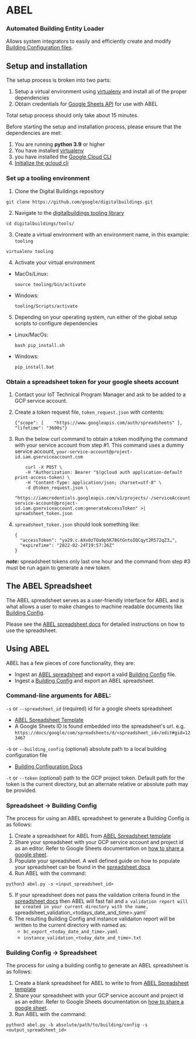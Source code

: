 # ABEL
### Automated Building Entity Loader

Allows system integrators to easily and efficiently create and
modify [Building Configuration files](../../ontology/docs/building_config.md).

## Setup and installation

The setup process is broken into two parts:

1. Setup a virtual environment using [virtualenv](https://virtualenv.pypa.io/en/latest/) and install all of the
proper dependencies
2. Obtain credentials for [Google Sheets API](https://developers.google.com/sheets/api/reference/rest) for use with
ABEL

Total setup process should only take about 15 minutes.

Before starting the setup and installation process, please ensure that the
dependencies are met:
1. You are running **python 3.9** or higher
3. You have installed [virtualenv](https://pypi.org/project/virtualenv/)
2. you have installed the [Google Cloud CLI](https://cloud.google.com/sdk/docs/install)
4. [Initialize the gcloud cli](https://cloud.google.com/sdk/docs/initializing)

### Set up a tooling environment

1. Clone the Digital Buildings repository

  ```
  git clone https://github.com/google/digitalbuildings.git
  ```

2. Navigate to the [digitalbuildings tooling library](../../tools/)

  ```
  cd digitalbuildings/tools/
  ```

3. Create a virtual environment with an environment name, in this example: `tooling`

  ```
  virtualenv tooling
  ```

4. Activate your virtual environment

* MacOs/Linux:

  ```
  source tooling/bin/activate
  ```

* Windows:

  ```
  tooling/Scripts/activate
  ```

5. Depending on your operating system, run either of the global setup scripts to configure dependencies

* Linux/MacOs:
  ```
  bash pip_install.sh
  ```

* Windows:

  ```
  pip_install.bat
  ```

### Obtain a spreadsheet token for your google sheets account

1. Contact your IoT Technical Program Manager and ask to be added to a GCP service account.

2. Create a token request file, `token_request.json` with contents:

    ```
    {"scope": [    "https://www.googleapis.com/auth/spreadsheets" ],  "lifetime": "3600s"}
    ```

3. Run the below curl command to obtain a token modifying the command with your
   service account from step #1. This command uses a dummy service account,
   `your-service-account@project-id.iam.gserviceaccount.com`

    ```
        curl -X POST \
        -H "Authorization: Bearer "$(gcloud auth application-default print-access-token) \
        -H "Content-Type: application/json; charset=utf-8" \
        -d @token_request.json \
        "https://iamcredentials.googleapis.com/v1/projects/-/serviceAccounts/your-service-account@project-id.iam.gserviceaccount.com:generateAccessToken" >| spreadsheet_token.json
    ```

4. `spreadsheet_token.json` should look something like:

    ```
    {
      "accessToken": "ya29.c.AXv0zTOa9p5K78GtGntoIQCqyt2R572qZ3…",
      "expireTime": "2022-02-24T19:57:26Z"
    }
    ```

 ***note:*** spreadsheet tokens only last one hour and the command from step #3
 must be run again to generate a new token.

## The ABEL Spreadsheet
The ABEL spreadsheet serves as a user-friendly interface for ABEL and is what
allows a user to make changes to machine readable documents like [Building
Config](../../ontology/docs/building_config.md).

Please see the [ABEL spreadsheet docs](../../tools/abel/validators/README.md) for detailed instructions on how to use the spreadsheet.

## Using ABEL
ABEL has a few pieces of core functionality, they are:
* Ingest an [ABEL spreadsheet](https://docs.google.com/spreadsheets/d/1qKMlpJI5-_h_8innNniEkpatMBcRHSGekrRwTsPQ618/copy#gid=980240783) and export a valid [Building Config](../../ontology/docs/building_config.md) file.
* Ingest a [Building Config](../../ontology/docs/building_config.md) and export an ABEL spreadsheet.

### Command-line arguments for ABEL:
`-s` or `--spreadsheet_id` (required) id for a google sheets spreadsheet
  * [ABEL Spreadsheet Template](https://docs.google.com/spreadsheets/d/1qKMlpJI5-_h_8innNniEkpatMBcRHSGekrRwTsPQ618/copy#gid=980240783)
  * A Google Sheets ID is found embedded into the spreadsheet's url.
  e.g. `https://docs/google/com/spreadsheets/d/<spreadsheet_id>/edit#gid=123467`

`-b` or `--building_config` (optional) absolute path to a local building configuration file
  * [Building Configuration Docs](../../ontology/docs/building_config.md)

`-t` or `--token` (optional) path to the GCP project token. Default path for
  the token is the current directory, but an alternate relative or absolute path
  may be provided.

### Spreadsheet -> Building Config

The process for using an ABEL spreadsheet to generate a Building Config is as
follows:

1. Create a spreadsheet for ABEL from [ABEL Spreadsheet template](https://docs.google.com/spreadsheets/d/1tcLjFnHiXUT-xh5C1hRKiUVaUH_CzgSI8zFQ_B8q7vs/copy#gid=980240783)
2. Share your spreadsheet with your GCP service account and project id as an editor. Refer to Google Sheets documentation on [how to share a google sheet](https://support.google.com/docs/answer/9331169?hl=en#6.1).
3. Populate your spreadsheet. A well defined guide on how to populate your
   spreadsheet can be found in the [spreadsheet docs](../../tools/abel/validators/README.md)
4. Run ABEL with the command:
```
python3 abel.py -s <input_spreadsheet_id>
```
5. If your spreadsheet does not pass the validation criteria found in the
   [spreadsheet docs](../../tools/abel/validators/README.md) then ABEL will fast
   fail and `a validation
   report will be created in your current directory with the name,
   `spreadsheet_validation_<todays_date_and_time>.yaml`
6. The resulting Building Config and instance validaiton report will be written
   to the current directory with named as:
   * `bc_export_<today_date_and_time>.yaml`
   * `instance_validation_<today_date_and_time>.txt`

### Building Config -> Spreadsheet

The process for using a building config to generate an ABEL spreadsheet is as
follows:

1. Create a blank spreadsheet for ABEL to write to from [ABEL Spreadsheet template](https://docs.google.com/spreadsheets/d/1tcLjFnHiXUT-xh5C1hRKiUVaUH_CzgSI8zFQ_B8q7vs/copy#gid=980240783)
2. Share your spreadsheet with your GCP service account and project id as an editor. Refer to Google Sheets documentation on [how to share a google sheet](https://support.google.com/docs/answer/9331169?hl=en#6.1).
3. Run ABEL with the command:
```
python3 abel.py -b absolute/path/to/building/config -s <output_spreadsheet_id>
```
